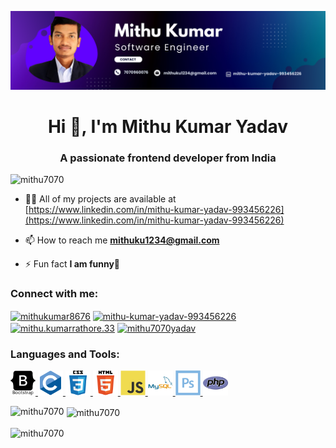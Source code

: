 ![logo](https://github.com/mithu7070/mithu7070/blob/main/Banner.png)
<h1 align="center">Hi 👋, I'm Mithu Kumar Yadav</h1>
<h3 align="center">A passionate frontend developer from India</h3>

<p align="left"> <img src="https://komarev.com/ghpvc/?username=mithu7070&label=Profile%20views&color=0e75b6&style=flat" alt="mithu7070" /> </p>

- 👨‍💻 All of my projects are available at [https://www.linkedin.com/in/mithu-kumar-yadav-993456226](https://www.linkedin.com/in/mithu-kumar-yadav-993456226)

- 📫 How to reach me **mithuku1234@gmail.com**

- ⚡ Fun fact **I am funny🤪**

<h3 align="left">Connect with me:</h3>
<p align="left">
<a href="https://twitter.com/mithukumar8676" target="blank"><img align="center" src="https://raw.githubusercontent.com/rahuldkjain/github-profile-readme-generator/master/src/images/icons/Social/twitter.svg" alt="mithukumar8676" height="30" width="40" /></a>
<a href="https://linkedin.com/in/mithu-kumar-yadav-993456226" target="blank"><img align="center" src="https://raw.githubusercontent.com/rahuldkjain/github-profile-readme-generator/master/src/images/icons/Social/linked-in-alt.svg" alt="mithu-kumar-yadav-993456226" height="30" width="40" /></a>
<a href="https://fb.com/mithu.kumarrathore.33" target="blank"><img align="center" src="https://raw.githubusercontent.com/rahuldkjain/github-profile-readme-generator/master/src/images/icons/Social/facebook.svg" alt="mithu.kumarrathore.33" height="30" width="40" /></a>
<a href="https://instagram.com/mithu7070yadav" target="blank"><img align="center" src="https://raw.githubusercontent.com/rahuldkjain/github-profile-readme-generator/master/src/images/icons/Social/instagram.svg" alt="mithu7070yadav" height="30" width="40" /></a>
</p>

<h3 align="left">Languages and Tools:</h3>
<p align="left"> <a href="https://getbootstrap.com" target="_blank" rel="noreferrer"> <img src="https://raw.githubusercontent.com/devicons/devicon/master/icons/bootstrap/bootstrap-plain-wordmark.svg" alt="bootstrap" width="40" height="40"/> </a> <a href="https://www.cprogramming.com/" target="_blank" rel="noreferrer"> <img src="https://raw.githubusercontent.com/devicons/devicon/master/icons/c/c-original.svg" alt="c" width="40" height="40"/> </a> <a href="https://www.w3schools.com/css/" target="_blank" rel="noreferrer"> <img src="https://raw.githubusercontent.com/devicons/devicon/master/icons/css3/css3-original-wordmark.svg" alt="css3" width="40" height="40"/> </a> <a href="https://www.w3.org/html/" target="_blank" rel="noreferrer"> <img src="https://raw.githubusercontent.com/devicons/devicon/master/icons/html5/html5-original-wordmark.svg" alt="html5" width="40" height="40"/> </a> <a href="https://developer.mozilla.org/en-US/docs/Web/JavaScript" target="_blank" rel="noreferrer"> <img src="https://raw.githubusercontent.com/devicons/devicon/master/icons/javascript/javascript-original.svg" alt="javascript" width="40" height="40"/> </a> <a href="https://www.mysql.com/" target="_blank" rel="noreferrer"> <img src="https://raw.githubusercontent.com/devicons/devicon/master/icons/mysql/mysql-original-wordmark.svg" alt="mysql" width="40" height="40"/> </a> <a href="https://www.photoshop.com/en" target="_blank" rel="noreferrer"> <img src="https://raw.githubusercontent.com/devicons/devicon/master/icons/photoshop/photoshop-line.svg" alt="photoshop" width="40" height="40"/> </a> <a href="https://www.php.net" target="_blank" rel="noreferrer"> <img src="https://raw.githubusercontent.com/devicons/devicon/master/icons/php/php-original.svg" alt="php" width="40" height="40"/> </a> </p>

<p><img align="left" src="https://github-readme-stats.vercel.app/api/top-langs?username=mithu7070&show_icons=true&locale=en&layout=compact" alt="mithu7070" /></p>

<p>&nbsp;<img align="center" src="https://github-readme-stats.vercel.app/api?username=mithu7070&show_icons=true&locale=en" alt="mithu7070" /></p>

<p><img align="center" src="https://github-readme-streak-stats.herokuapp.com/?user=mithu7070&" alt="mithu7070" /></p>

